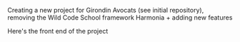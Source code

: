 Creating a new project for Girondin Avocats (see initial repository), removing the Wild Code School framework Harmonia + adding new features

Here's the front end of the project
